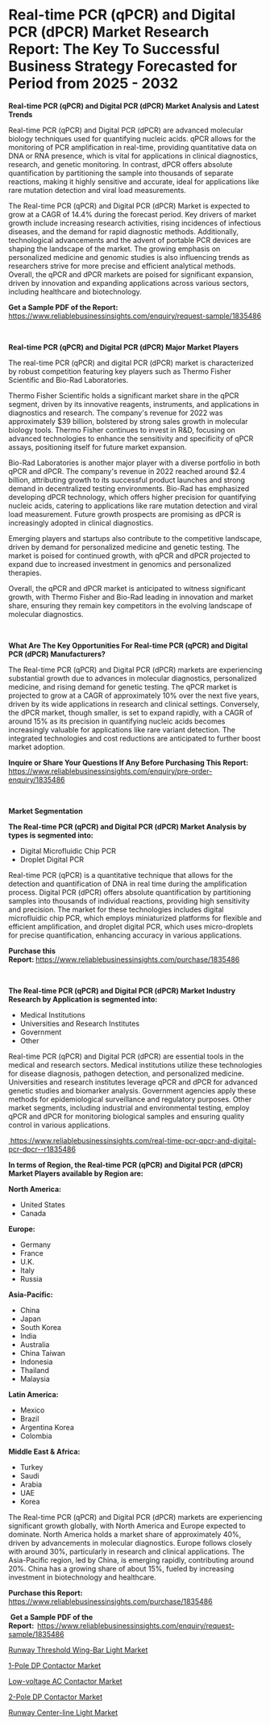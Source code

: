 <p><h1>Real-time PCR (qPCR) and Digital PCR (dPCR) Market Research Report: The Key To Successful Business Strategy Forecasted for Period from 2025 - 2032</h1></p><p><strong>Real-time PCR (qPCR) and Digital PCR (dPCR) Market Analysis and Latest Trends</strong></p>
<p><p>Real-time PCR (qPCR) and Digital PCR (dPCR) are advanced molecular biology techniques used for quantifying nucleic acids. qPCR allows for the monitoring of PCR amplification in real-time, providing quantitative data on DNA or RNA presence, which is vital for applications in clinical diagnostics, research, and genetic monitoring. In contrast, dPCR offers absolute quantification by partitioning the sample into thousands of separate reactions, making it highly sensitive and accurate, ideal for applications like rare mutation detection and viral load measurements.</p><p>The Real-time PCR (qPCR) and Digital PCR (dPCR) Market is expected to grow at a CAGR of 14.4% during the forecast period. Key drivers of market growth include increasing research activities, rising incidences of infectious diseases, and the demand for rapid diagnostic methods. Additionally, technological advancements and the advent of portable PCR devices are shaping the landscape of the market. The growing emphasis on personalized medicine and genomic studies is also influencing trends as researchers strive for more precise and efficient analytical methods. Overall, the qPCR and dPCR markets are poised for significant expansion, driven by innovation and expanding applications across various sectors, including healthcare and biotechnology.</p></p>
<p><strong>Get a Sample PDF of the Report:&nbsp;</strong> <a href="https://www.reliablebusinessinsights.com/enquiry/request-sample/1835486?utm_campaign=1113&utm_medium=2&utm_source=Github&utm_content=ia&utm_term=26032025&utm_id=real-time-pcr-qpcr-and-digital-pcr-dpcr">https://www.reliablebusinessinsights.com/enquiry/request-sample/1835486</a></p>
<p>&nbsp;</p>
<p><strong>Real-time PCR (qPCR) and Digital PCR (dPCR) Major Market Players</strong></p>
<p><p>The real-time PCR (qPCR) and digital PCR (dPCR) market is characterized by robust competition featuring key players such as Thermo Fisher Scientific and Bio-Rad Laboratories. </p><p>Thermo Fisher Scientific holds a significant market share in the qPCR segment, driven by its innovative reagents, instruments, and applications in diagnostics and research. The company's revenue for 2022 was approximately $39 billion, bolstered by strong sales growth in molecular biology tools. Thermo Fisher continues to invest in R&D, focusing on advanced technologies to enhance the sensitivity and specificity of qPCR assays, positioning itself for future market expansion.</p><p>Bio-Rad Laboratories is another major player with a diverse portfolio in both qPCR and dPCR. The company's revenue in 2022 reached around $2.4 billion, attributing growth to its successful product launches and strong demand in decentralized testing environments. Bio-Rad has emphasized developing dPCR technology, which offers higher precision for quantifying nucleic acids, catering to applications like rare mutation detection and viral load measurement. Future growth prospects are promising as dPCR is increasingly adopted in clinical diagnostics.</p><p>Emerging players and startups also contribute to the competitive landscape, driven by demand for personalized medicine and genetic testing. The market is poised for continued growth, with qPCR and dPCR projected to expand due to increased investment in genomics and personalized therapies.</p><p>Overall, the qPCR and dPCR market is anticipated to witness significant growth, with Thermo Fisher and Bio-Rad leading in innovation and market share, ensuring they remain key competitors in the evolving landscape of molecular diagnostics.</p></p>
<p>&nbsp;</p>
<p><strong>What Are The Key Opportunities For Real-time PCR (qPCR) and Digital PCR (dPCR) Manufacturers?</strong></p>
<p><p>The Real-time PCR (qPCR) and Digital PCR (dPCR) markets are experiencing substantial growth due to advances in molecular diagnostics, personalized medicine, and rising demand for genetic testing. The qPCR market is projected to grow at a CAGR of approximately 10% over the next five years, driven by its wide applications in research and clinical settings. Conversely, the dPCR market, though smaller, is set to expand rapidly, with a CAGR of around 15% as its precision in quantifying nucleic acids becomes increasingly valuable for applications like rare variant detection. The integrated technologies and cost reductions are anticipated to further boost market adoption.</p></p>
<p><strong>Inquire or Share Your Questions If Any Before Purchasing This Report:</strong> <a href="https://www.reliablebusinessinsights.com/enquiry/pre-order-enquiry/1835486?utm_campaign=1113&utm_medium=2&utm_source=Github&utm_content=ia&utm_term=26032025&utm_id=real-time-pcr-qpcr-and-digital-pcr-dpcr">https://www.reliablebusinessinsights.com/enquiry/pre-order-enquiry/1835486</a></p>
<p>&nbsp;</p>
<p><strong>Market Segmentation</strong></p>
<p><strong>The Real-time PCR (qPCR) and Digital PCR (dPCR) Market Analysis by types is segmented into:</strong></p>
<p><ul><li>Digital Microfluidic Chip PCR</li><li>Droplet Digital PCR</li></ul></p>
<p><p>Real-time PCR (qPCR) is a quantitative technique that allows for the detection and quantification of DNA in real time during the amplification process. Digital PCR (dPCR) offers absolute quantification by partitioning samples into thousands of individual reactions, providing high sensitivity and precision. The market for these technologies includes digital microfluidic chip PCR, which employs miniaturized platforms for flexible and efficient amplification, and droplet digital PCR, which uses micro-droplets for precise quantification, enhancing accuracy in various applications.</p></p>
<p><strong>Purchase this Report:&nbsp;</strong><a href="https://www.reliablebusinessinsights.com/purchase/1835486?utm_campaign=1113&utm_medium=2&utm_source=Github&utm_content=ia&utm_term=26032025&utm_id=real-time-pcr-qpcr-and-digital-pcr-dpcr">https://www.reliablebusinessinsights.com/purchase/1835486</a></p>
<p>&nbsp;</p>
<p><strong>The Real-time PCR (qPCR) and Digital PCR (dPCR) Market Industry Research by Application is segmented into:</strong></p>
<p><ul><li>Medical Institutions</li><li>Universities and Research Institutes</li><li>Government</li><li>Other</li></ul></p>
<p><p>Real-time PCR (qPCR) and Digital PCR (dPCR) are essential tools in the medical and research sectors. Medical institutions utilize these technologies for disease diagnosis, pathogen detection, and personalized medicine. Universities and research institutes leverage qPCR and dPCR for advanced genetic studies and biomarker analysis. Government agencies apply these methods for epidemiological surveillance and regulatory purposes. Other market segments, including industrial and environmental testing, employ qPCR and dPCR for monitoring biological samples and ensuring quality control in various applications.</p></p>
<p><a href="https://www.reliablebusinessinsights.com/real-time-pcr-qpcr-and-digital-pcr-dpcr--r1835486?utm_campaign=1113&utm_medium=2&utm_source=Github&utm_content=ia&utm_term=26032025&utm_id=real-time-pcr-qpcr-and-digital-pcr-dpcr">&nbsp;https://www.reliablebusinessinsights.com/real-time-pcr-qpcr-and-digital-pcr-dpcr--r1835486</a></p>
<p><strong>In terms of Region, the Real-time PCR (qPCR) and Digital PCR (dPCR) Market Players available by Region are:</strong></p>
<p>
    <p> <strong> North America: </strong>
        <ul>
            <li>United States</li>
            <li>Canada</li>
        </ul>
        </p> 
    <p> <strong> Europe: </strong>
        <ul>
            <li>Germany</li>
            <li>France</li>
            <li>U.K.</li>
            <li>Italy</li>
            <li>Russia</li>
        </ul>
        </p> 
    <p> <strong> Asia-Pacific: </strong>
        <ul>
            <li>China</li>
            <li>Japan</li>
            <li>South Korea</li>
            <li>India</li>
            <li>Australia</li>
            <li>China Taiwan</li>
            <li>Indonesia</li>
            <li>Thailand</li>
            <li>Malaysia</li>
        </ul>
        </p> 
    <p> <strong> Latin America: </strong>
        <ul>
            <li>Mexico</li>
            <li>Brazil</li>
            <li>Argentina Korea</li>
            <li>Colombia</li>
        </ul>
        </p> 
    <p> <strong> Middle East & Africa: </strong>
        <ul>
            <li>Turkey</li>
            <li>Saudi</li>
            <li>Arabia</li>
            <li>UAE</li>
            <li>Korea</li>
        </ul>
    </p>
    </p>
<p><p>The Real-time PCR (qPCR) and Digital PCR (dPCR) markets are experiencing significant growth globally, with North America and Europe expected to dominate. North America holds a market share of approximately 40%, driven by advancements in molecular diagnostics. Europe follows closely with around 30%, particularly in research and clinical applications. The Asia-Pacific region, led by China, is emerging rapidly, contributing around 20%. China has a growing share of about 15%, fueled by increasing investment in biotechnology and healthcare.</p></p>
<p><strong>Purchase this Report: </strong><a href="https://www.reliablebusinessinsights.com/purchase/1835486?utm_campaign=1113&utm_medium=2&utm_source=Github&utm_content=ia&utm_term=26032025&utm_id=real-time-pcr-qpcr-and-digital-pcr-dpcr">https://www.reliablebusinessinsights.com/purchase/1835486</a></p>
<p>&nbsp;<strong>Get a Sample PDF of the Report:&nbsp;&nbsp;</strong><a href="https://www.reliablebusinessinsights.com/enquiry/request-sample/1835486?utm_campaign=1113&utm_medium=2&utm_source=Github&utm_content=ia&utm_term=26032025&utm_id=real-time-pcr-qpcr-and-digital-pcr-dpcr">https://www.reliablebusinessinsights.com/enquiry/request-sample/1835486</a></p>
<p><strong></strong></p>
<p><p><a href="https://github.com/prantoblouin/Market-Research-Report-List-1/blob/main/runway-threshold-wing-bar-light-market.md?utm_campaign=1113&utm_medium=2&utm_source=Github&utm_content=ia&utm_term=26032025&utm_id=real-time-pcr-qpcr-and-digital-pcr-dpcr">Runway Threshold Wing-Bar Light Market</a></p><p><a href="https://github.com/iyachikareva/Market-Research-Report-List-1/blob/main/1-pole-dp-contactor-market.md?utm_campaign=1113&utm_medium=2&utm_source=Github&utm_content=ia&utm_term=26032025&utm_id=real-time-pcr-qpcr-and-digital-pcr-dpcr">1-Pole DP Contactor Market</a></p><p><a href="https://github.com/mafeasavzal/Market-Research-Report-List-1/blob/main/low-voltage-ac-contactor-market.md?utm_campaign=1113&utm_medium=2&utm_source=Github&utm_content=ia&utm_term=26032025&utm_id=real-time-pcr-qpcr-and-digital-pcr-dpcr">Low-voltage AC Contactor Market</a></p><p><a href="https://github.com/karydacamu/Market-Research-Report-List-1/blob/main/2-pole-dp-contactor-market.md?utm_campaign=1113&utm_medium=2&utm_source=Github&utm_content=ia&utm_term=26032025&utm_id=real-time-pcr-qpcr-and-digital-pcr-dpcr">2-Pole DP Contactor Market</a></p><p><a href="https://github.com/guyotkiferhi/Market-Research-Report-List-1/blob/main/runway-center-line-light-market.md?utm_campaign=1113&utm_medium=2&utm_source=Github&utm_content=ia&utm_term=26032025&utm_id=real-time-pcr-qpcr-and-digital-pcr-dpcr">Runway Center-line Light Market</a></p></p>